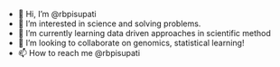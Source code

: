 - 👋 Hi, I’m @rbpisupati
- 👀 I’m interested in science and solving problems. 
- 🌱 I’m currently learning data driven approaches in scientific method
- 💞️ I’m looking to collaborate on genomics, statistical learning!
- 📫 How to reach me @rbpisupati

<!---
rbpisupati/rbpisupati is a ✨ special ✨ repository because its `README.md` (this file) appears on your GitHub profile.
You can click the Preview link to take a look at your changes.
--->
